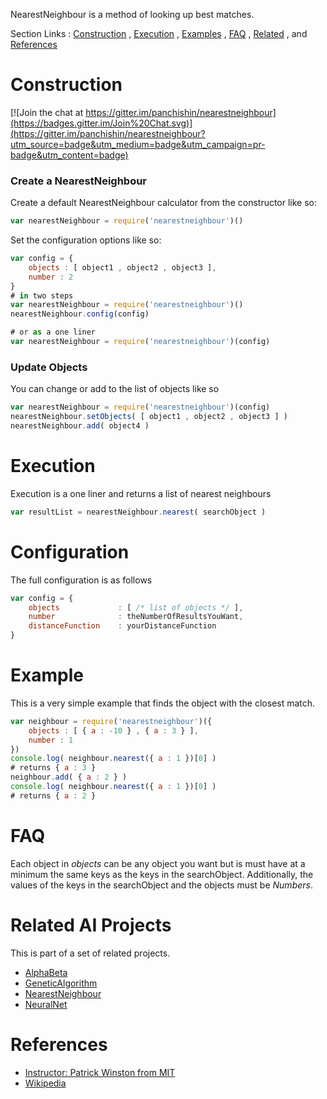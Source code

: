 NearestNeighbour is a method of looking up best matches.

Section Links : [Construction](#construction) , [Execution](#execution) , [Examples](#example) , [FAQ](#faq) , [Related](#related-ai-projects) , and [References](#references)

# Construction

[![Join the chat at https://gitter.im/panchishin/nearestneighbour](https://badges.gitter.im/Join%20Chat.svg)](https://gitter.im/panchishin/nearestneighbour?utm_source=badge&utm_medium=badge&utm_campaign=pr-badge&utm_content=badge)

### Create a NearestNeighbour
Create a default NearestNeighbour calculator from the constructor like so:
```js
var nearestNeighbour = require('nearestneighbour')()
```
Set the configuration options like so:
```js
var config = {
	objects : [ object1 , object2 , object3 ],
	number : 2
}
# in two steps
var nearestNeighbour = require('nearestneighbour')()
nearestNeighbour.config(config)

# or as a one liner
var nearestNeighbour = require('nearestneighbour')(config)
```

### Update Objects
You can change or add to the list of objects like so
```js
var nearestNeighbour = require('nearestneighbour')(config)
nearestNeighbour.setObjects( [ object1 , object2 , object3 ] )
nearestNeighbour.add( object4 )
```

# Execution
Execution is a one liner and returns a list of nearest neighbours
```js
var resultList = nearestNeighbour.nearest( searchObject )
```

# Configuration
The full configuration is as follows
```js
var config = {
	objects 			: [ /* list of objects */ ],
	number				: theNumberOfResultsYouWant,
	distanceFunction	: yourDistanceFunction
}
```

# Example
This is a very simple example that finds the object with the closest match.
```js
var neighbour = require('nearestneighbour')({ 
	objects : [ { a : -10 } , { a : 3 } ],
	number : 1
})
console.log( neighbour.nearest({ a : 1 })[0] )
# returns { a : 3 }
neighbour.add( { a : 2 } )
console.log( neighbour.nearest({ a : 1 })[0] )
# returns { a : 2 }
```
# FAQ
Each object in *objects* can be any object you want but is must have at a minimum the same keys as the keys in the searchObject.  Additionally, the values of the keys in the searchObject and the objects must be *Numbers*.


# Related AI Projects
This is part of a set of related projects.

* [AlphaBeta](https://www.npmjs.com/package/alphabeta)
* [GeneticAlgorithm](https://www.npmjs.com/package/geneticalgorithm)
* [NearestNeighbour](https://www.npmjs.com/package/nearestneighbour)
* [NeuralNet](https://www.npmjs.com/package/neuralnet)

# References

* [Instructor: Patrick Winston from MIT](http://www.youtube.com/v/09mb78oiPkA)
* [Wikipedia](https://en.wikipedia.org/wiki/K-nearest_neighbors_algorithm)